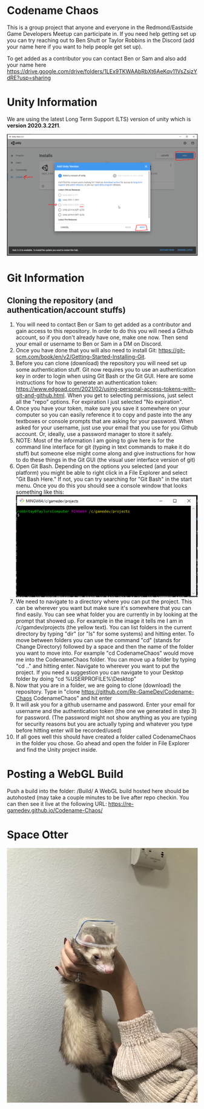 # Codename Chaos
This is a group project that anyone and everyone in the Redmond/Eastside Game Developers Meetup can participate in. If you need help getting set up you can try reaching out to Ben Shutt or Taylor Robbins in the Discord (add your name here if you want to help people get set up).

To get added as a contributor you can contact Ben or Sam and also add your name here https://drive.google.com/drive/folders/1LEx9TKWAAbRbXt6AeKqv11VsZsjzYdRE?usp=sharing

# Unity Information
We are using the latest Long Term Support (LTS) version of unity which is **version 2020.3.22f1**.

![Unity Hub Screenshot](https://github.com/Re-GameDev/Codename-Chaos/blob/main/Random/UnityHubScreenshotForReadme.png?raw=true)

# Git Information

## Cloning the repository (and authentication/account stuffs)
1. You will need to contact Ben or Sam to get added as a contributor and gain access to this repository. In order to do this you will need a Github account, so if you don't already have one, make one now. Then send your email or username to Ben or Sam in a DM on Discord.
2. Once you have done that you will also need to install Git: https://git-scm.com/book/en/v2/Getting-Started-Installing-Git.
3. Before you can clone (download) the repository you will need set up some authentication stuff. Git now requires you to use an authentication key in order to login when using Git Bash or the Git GUI. Here are some instructions for how to generate an authentication token: https://www.edgoad.com/2021/02/using-personal-access-tokens-with-git-and-github.html. When you get to selecting permissions, just select all the "repo" options. For expiration I just selected "No expiration".
4. Once you have your token, make sure you save it somewhere on your computer so you can easily reference it to copy and paste into the any textboxes or console prompts that are asking for your password. When asked for your username, just use your email that you use for you Github account. Or, ideally, use a password manager to store it safely.
5. NOTE: Most of the information I am going to give here is for the command line interface for git (typing in text commands to make it do stuff) but someone else might come along and give instructions for how to do these things in the Git GUI (the visual user interface version of git)
6. Open Git Bash. Depending on the options you selected (and your platform) you might be able to right click in a File Explorer and select "Git Bash Here." If not, you can try searching for "Git Bash" in the start menu. Once you do this you should see a console window that looks something like this: ![Git Bash](https://github.com/Re-GameDev/Codename-Chaos/blob/main/Random/GitBashScreenshotForReadme.png?raw=true)
7. We need to navigate to a directory where you can put the project. This can be wherever you want but make sure it's somewhere that you can find easily. You can see what folder you are currently in by looking at the prompt that showed up. For example in the image it tells me I am in /c/gamdev/projects (the yellow text). You can list folders in the current directory by typing "dir" (or "ls" for some systems) and hitting enter. To move between folders you can use the command "cd" (stands for Change Directory) followed by a space and then the name of the folder you want to move into. For example "cd CodenameChaos" would move me into the CodenameChaos folder. You can move up a folder by typing "cd .." and hitting enter. Navigate to wherever you want to put the project. If you need a suggestion you can navigate to your Desktop folder by doing "cd %USERPROFILE%\Desktop"
8. Now that you are in a folder, we are going to clone (download) the repository. Type in "clone https://github.com/Re-GameDev/Codename-Chaos CodenameChaos" and hit enter
9. It will ask you for a github username and password. Enter your email for username and the authentication token (the one we generated in step 3) for password. (The password might not show anything as you are typing for security reasons but you are actually typing and whatever you type before hitting enter will be recorded/used)
10. If all goes well this should have created a folder called CodenameChaos in the folder you chose. Go ahead and open the folder in File Explorer and find the Unity project inside.

# Posting a WebGL Build
Push a build into the folder: <root>/Build/
A WebGL build hosted here should be autohosted (may take a couple minutes to be live after repo checkin.
You can then see it live at the following URL: https://re-gamedev.github.io/Codename-Chaos/

# Space Otter

![Space Otter](https://github.com/Re-GameDev/Codename-Chaos/blob/main/Random/Space%20Otter%201.jpeg?raw=true)
